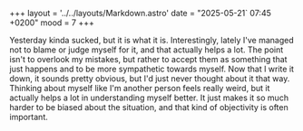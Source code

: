 +++
layout = '../../layouts/Markdown.astro'
date = "2025-05-21` 07:45 +0200"
mood = 7
+++

Yesterday kinda sucked, but it is what it is. Interestingly, lately I've managed not to blame or judge myself for it, and that actually helps a lot. The point isn't to overlook my mistakes, but rather to accept them as something that just happens and to be more sympathetic towards myself. Now that I write it down, it sounds pretty obvious, but I'd just never thought about it that way. Thinking about myself like I'm another person feels really weird, but it actually helps a lot in understanding myself better. It just makes it so much harder to be biased about the situation, and that kind of objectivity is often important.